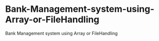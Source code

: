 # Bank-Management-system-using-Array-or-FileHandling
Bank Management system using Array or FileHandling
